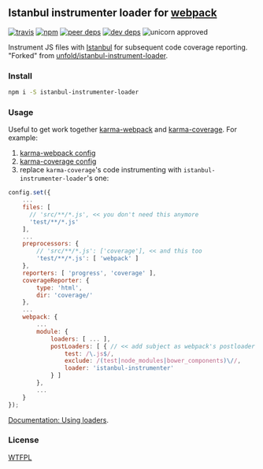 ## Istanbul instrumenter loader for [webpack](https://webpack.github.io/)

[![travis](http://img.shields.io/travis/deepsweet/istanbul-instrumenter-loader.svg?style=flat-square)](https://travis-ci.org/deepsweet/istanbul-instrumenter-loader)
[![npm](http://img.shields.io/npm/v/istanbul-instrumenter-loader.svg?style=flat-square)](https://www.npmjs.org/package/istanbul-instrumenter-loader)
[![peer deps](http://img.shields.io/david/peer/deepsweet/istanbul-instrumenter-loader.svg?style=flat-square)](https://david-dm.org/deepsweet/istanbul-instrumenter-loader#info=peerDependencies)
[![dev deps](http://img.shields.io/david/dev/deepsweet/istanbul-instrumenter-loader.svg?style=flat-square)](https://david-dm.org/deepsweet/istanbul-instrumenter-loader#info=devDependencies)
![unicorn approved](http://img.shields.io/badge/unicorn-approved-ff69b4.svg?style=flat-square)

Instrument JS files with [Istanbul](https://github.com/gotwarlost/istanbul) for subsequent code coverage reporting.<br/>
"Forked" from [unfold/istanbul-instrument-loader](https://github.com/unfold/istanbul-instrument-loader).

### Install

```sh
npm i -S istanbul-instrumenter-loader
```

### Usage

Useful to get work together [karma-webpack](https://github.com/webpack/karma-webpack) and [karma-coverage](https://github.com/karma-runner/karma-coverage). For example:

1. [karma-webpack config](https://github.com/webpack/karma-webpack#karma-webpack)
2. [karma-coverage config](https://github.com/karma-runner/karma-coverage#configuration)
3. replace `karma-coverage`'s code instrumenting with `istanbul-instrumenter-loader`'s one:

```javascript
config.set({
    ...
    files: [
      // 'src/**/*.js', << you don't need this anymore
      'test/**/*.js'
    ],
    ...
    preprocessors: {
        // 'src/**/*.js': ['coverage'], << and this too
        'test/**/*.js': [ 'webpack' ]
    },
    reporters: [ 'progress', 'coverage' ],
    coverageReporter: {
        type: 'html',
        dir: 'coverage/'
    },
    ...
    webpack: {
        ...
        module: {
            loaders: [ ... ],
            postLoaders: [ { // << add subject as webpack's postloader
                test: /\.js$/,
                exclude: /(test|node_modules|bower_components)\//,
                loader: 'istanbul-instrumenter'
            } ]
        },
        ...
    }
});
```

[Documentation: Using loaders](https://webpack.github.io/docs/using-loaders.html).

### License
[WTFPL](http://www.wtfpl.net/wp-content/uploads/2012/12/wtfpl-strip.jpg)
